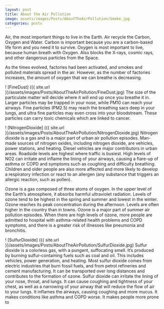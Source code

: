 ```yaml
---
layout: post
title: About the Air Pollution
image: assets/images/Posts/AboutTheAirPollution/Smoke.jpg
categories: posts
---
```


Air, the most important things to live in the Earth.
Air recycle the Carbon, Oxygen and Water. Carbon is important because you are a carbon-based life form and you need it to survive.
Oxygen is most important to live, because human breath with Oxygen. Also blocks the X-rays, cosmic rays, and other dangerous particles from the Space.

As the times evolved, factories had been activated, and smokes and polluted materials spread in the air.
However, as the number of factories increases, the amount of oxygen that we can breathe is decreasing.

! [FineDust] ({{ site.url }}/assets/images/Posts/AboutTheAirPollution/FineDust.jpg)
The size of the particulate matter will decide where it will end up once you breathe it in.
Larger particles may be trapped in your nose, while PM10 can reach your airways.
Fine particles (PM2.5) may reach the breathing sacs deep in your lungs, and ultra fine particles may even cross into your bloodstream.
These particles can carry toxic chemicals which are linked to cancer.

! [NitrogenDioxide] ({{ site.url }}/assets/images/Posts/AboutTheAirPollution/NitrogenDioxide.jpg)
Nitrogen dioxide is a gas and is a major part of urban air pollution episodes.
Man-made sources of nitrogen oxides, including nitrogen dioxide, are vehicles, power stations, and heating.
Diesel vehicles are major contributors in urban areas. Roadside levels are highest where traffic is busiest.
High levels of NO2 can irritate and inflame the lining of your airways, causing a flare-up of asthma or COPD and symptoms such as coughing and difficulty breathing.
Children and older people are also more affected and more likely to develop a respiratory infection or react to an allergen (any substance that triggers an allergic reaction, such as pollen).

Ozone is a gas composed of three atoms of oxygen.
In the upper level of the Earth’s atmosphere, it absorbs harmful ultraviolet radiation.
Levels of ozone tend to be highest in the spring and summer and lowest in the winter. Ozone reaches its peak concentration during the afternoon.
Levels are often higher in the country than in towns. Ozone is a major part of summer air pollution episodes.
When there are high levels of ozone, more people are admitted to hospital with asthma-related health problems and COPD symptoms, and there is a greater risk of illnesses like pneumonia and bronchitis.

! [SulfurDioxide] ({{ site.url }}/assets/images/Posts/AboutTheAirPollution/SulfurDioxide.jpg)
Sulfur dioxide is a colorless gas, with a pungent, suffocating smell. It’s produced by burning sulfur-containing fuels such as coal and oil.
This includes vehicles, power generation, and heating. Most sulfur dioxide comes from electric industries that burn fossil fuels, and from petrol refineries and cement manufacturing.
It can be transported over long distances and contributes to the formation of ozone. Sulfur dioxide can irritate the lining of your nose, throat, and lungs.
It can cause coughing and tightness of your chest, as well as a narrowing of your airway that will reduce the flow of air to your lungs. It inflames the airways, causing coughing and more mucus.
It makes conditions like asthma and COPD worse. It makes people more prone to 